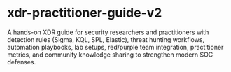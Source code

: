 # xdr-practitioner-guide-v2
A hands-on XDR guide for security researchers and practitioners with detection rules (Sigma, KQL, SPL, Elastic), threat hunting workflows, automation playbooks, lab setups, red/purple team integration, practitioner metrics, and community knowledge sharing to strengthen modern SOC defenses.

